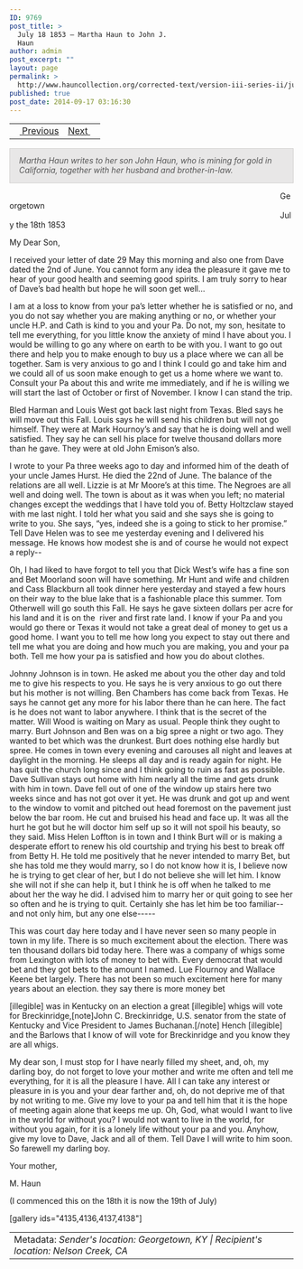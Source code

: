 ```yaml
---
ID: 9769
post_title: >
  July 18 1853 – Martha Haun to John J.
  Haun
author: admin
post_excerpt: ""
layout: page
permalink: >
  http://www.hauncollection.org/corrected-text/version-iii-series-ii/july-18-1853-martha-haun-to-john-j-haun/
published: true
post_date: 2014-09-17 03:16:30
---
```

<table style="width: 100%;">
<tbody>
<tr>
<td style="text-align: left;"><a title="June 27 1853" href="http://www.hauncollection.org/version-3/version-iii-series-ii/june-27-1853-martha-haun-to-james-haun/"><img src="https://lh3.googleusercontent.com/-EFJpxxNiPNw/VqgtWBCZrMI/AAAAAAAAAFU/WfY4lPFWWkg/s800-Ic42/Soeb-Plain-Arrows-8-10px.png" alt="" width="10" height="10" /> Previous</a></td>
<td style="text-align: right;"><a title="November 29 1853" href="http://www.hauncollection.org/version-3/version-iii-series-ii/november-29-1853-martha-haun-to-james-haun/">Next <img src="https://lh3.googleusercontent.com/-67k0cYlpXHw/VqgtWKz1MXI/AAAAAAAAAFU/k9PW_Piyurk/s800-Ic42/Soeb-Plain-Arrows-5-10px.png" alt="" width="10" height="10" /></a></td>
</tr>
</tbody>
</table>
<p style="padding: 12px 16px 14px 16px; color: #555555; background-color: #e8e7e7; border: #d2d0cf 1px solid;"><em>Martha Haun writes to her son John Haun, who is mining for gold in California, together with her husband and brother-in-law.
</em></p>
<span style="margin-left: 480px;">Georgetown</span>
<span style="margin-left: 480px;">July the 18th 1853</span>

My Dear Son,

I received your letter of date 29 May this morning and also one from Dave dated the 2nd of June. You cannot form any idea the pleasure it gave me to hear of your good health and seeming good spirits. I am truly sorry to hear of Dave’s bad health but hope he will soon get well...

I am at a loss to know from your pa’s letter whether he is satisfied or no, and you do not say whether you are making anything or no, or whether your uncle H.P. and Cath is kind to you and your Pa. Do not, my son, hesitate to tell me everything, for you little know the anxiety of mind I have about you. I would be willing to go any where on earth to be with you. I want to go out there and help you to make enough to buy us a place where we can all be together. Sam is very anxious to go and I think I could go and take him and we could all of us soon make enough to get us a home where we want to. Consult your Pa about this and write me immediately, and if he is willing we will start the last of October or first of November. I know I can stand the trip.

Bled Harman and Louis West got back last night from Texas. Bled says he will move out this Fall. Louis says he will send his children but will not go himself. They were at Mark Hournoy’s and say that he is doing well and well satisfied. They say he can sell his place for twelve thousand dollars more than he gave. They were at old John Emison’s also.

I wrote to your Pa three weeks ago to day and informed him of the death of your uncle James Hurst. He died the 22nd of June. The balance of the relations are all well. Lizzie is at Mr Moore’s at this time. The Negroes are all well and doing well. The town is about as it was when you left; no material changes except the weddings that I have told you of. Betty Holtzclaw stayed with me last night. I told her what you said and she says she is going to write to you. She says, “yes, indeed she is a going to stick to her promise.” Tell Dave Helen was to see me yesterday evening and I delivered his message. He knows how modest she is and of course he would not expect a reply--

Oh, I had liked to have forgot to tell you that Dick West’s wife has a fine son and Bet Moorland soon will have something. Mr Hunt and wife and children and Cass Blackburn all took dinner here yesterday and stayed a few hours on their way to the blue lake that is a fashionable place this summer. Tom Otherwell will go south this Fall. He says he gave sixteen dollars per acre for his land and it is on the  river and first rate land. I know if your Pa and you would go there or Texas it would not take a great deal of money to get us a good home. I want you to tell me how long you expect to stay out there and tell me what you are doing and how much you are making, you and your pa both. Tell me how your pa is satisfied and how you do about clothes.

Johnny Johnson is in town. He asked me about you the other day and told me to give his respects to you. He says he is very anxious to go out there but his mother is not willing. Ben Chambers has come back from Texas. He says he cannot get any more for his labor there than he can here. The fact is he does not want to labor anywhere. I think that is the secret of the matter. Will Wood is waiting on Mary as usual. People think they ought to marry. Burt Johnson and Ben was on a big spree a night or two ago. They wanted to bet which was the drunkest. Burt does nothing else hardly but spree. He comes in town every evening and carouses all night and leaves at daylight in the morning. He sleeps all day and is ready again for night. He has quit the church long since and I think going to ruin as fast as possible. Dave Sullivan stays out home with him nearly all the time and gets drunk with him in town. Dave fell out of one of the window up stairs here two weeks since and has not got over it yet. He was drunk and got up and went to the window to vomit and pitched out head foremost on the pavement just below the bar room. He cut and bruised his head and face up. It was all the hurt he got but he will doctor him self up so it will not spoil his beauty, so they said. Miss Helen Loffton is in town and I think Burt will or is making a desperate effort to renew his old courtship and trying his best to break off from Betty H. He told me positively that he never intended to marry Bet, but she has told me they would marry, so I do not know how it is, I believe now he is trying to get clear of her, but I do not believe she will let him. I know she will not if she can help it, but I think he is off when he talked to me about her the way he did. I advised him to marry her or quit going to see her so often and he is trying to quit. Certainly she has let him be too familiar--and not only him, but any one else-----

This was court day here today and I have never seen so many people in town in my life. There is so much excitement about the election. There was ten thousand dollars bid today here. There was a company of whigs some from Lexington with lots of money to bet with. Every democrat that would bet and they got bets to the amount I named. Lue Flournoy and Wallace Keene bet largely. There has not been so much excitement here for many years about an election. they say there is more money bet

[illegible] was in Kentucky on an election a great
[illegible] whigs will vote for Breckinridge,[note]John C. Breckinridge, U.S. senator from the state of Kentucky and Vice President to James Buchanan.[/note] Hench
[illegible] and the Barlows that I know of will vote for Breckinridge and you know they are all whigs.

My dear son, I must stop for I have nearly filled my sheet, and, oh, my darling boy, do not forget to love your mother and write me often and tell me everything, for it is all the pleasure I have. All I can take any interest or pleasure in is you and your dear farther and, oh, do not deprive me of that by not writing to me. Give my love to your pa and tell him that it is the hope of meeting again alone that keeps me up. Oh, God, what would I want to live in the world for without you? I would not want to live in the world, for without you again, for it is a lonely life without your pa and you. Anyhow, give my love to Dave, Jack and all of them. Tell Dave I will write to him soon. So farewell my darling boy.

Your mother,

M. Haun

(I commenced this on the 18th it is now the 19th of July)

[gallery ids="4135,4136,4137,4138"]
<table style="width: 100%;">
<tbody>
<tr>
<td>Metadata: <em>Sender's location: Georgetown, KY | Recipient's location: Nelson Creek, CA</em></td>
</tr>
</tbody>
</table>